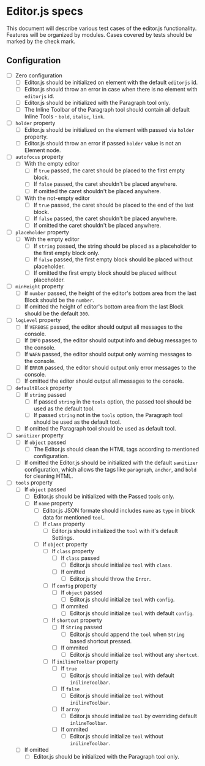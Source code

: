 # Editor.js specs

This document will describe various test cases of the editor.js functionality. Features will be organized by modules. Cases covered by tests should be marked by the check mark.

## Configuration

- [ ] Zero configuration
  - [ ] Editor.js should be initialized on element with the default `editorjs` id.
  - [ ] Editor.js should throw an error in case when there is no element with `editorjs` id.
  - [ ] Editor.js should be initialized with the Paragraph tool only.
  - [ ] The Inline Toolbar of the Paragraph tool should contain all default Inline Tools - `bold`, `italic`, `link`.

- [ ] `holder` property
  - [ ] Editor.js should be initialized on the element with passed via `holder` property.
  - [ ] Editor.js should throw an error if passed `holder` value is not an Element node.

- [ ] `autofocus` property
  - [ ] With the empty editor
    - [ ] If `true` passed, the caret should be placed to the first empty block.
    - [ ] If `false` passed, the caret shouldn't be placed anywhere.
    - [ ] If omitted the caret shouldn't be placed anywhere.
  - [ ] With the not-empty editor
    - [ ] If `true` passed, the caret should be placed to the end of the last block.
    - [ ] If `false` passed, the caret shouldn't be placed anywhere.
    - [ ] If omitted the caret shouldn't be placed anywhere.

- [ ] `placeholder` property
  - [ ] With the empty editor
    - [ ] If `string` passed, the string should be placed as a placeholder to the first empty block only.
    - [ ] If `false` passed, the first empty block should be placed without placeholder.
    - [ ] If omitted the first empty block should be placed without placeholder.

- [ ] `minHeight` property
    - [ ] If `number` passed, the height of the editor's bottom area from the last Block should be the `number`.
    - [ ] If omitted the height of editor's bottom area from the last Block should be the default `300`.

- [ ] `logLevel` property
  - [ ] If `VERBOSE` passed, the editor should output all messages to the console.
  - [ ] If `INFO` passed, the editor should output info and debug messages to the console.
  - [ ] If `WARN` passed, the editor should output only warning messages to the console.
  - [ ] If `ERROR` passed, the editor should output only error messages to the console.
  - [ ] If omitted the editor should output all messages to the console.

- [ ] `defaultBlock` property
  - [ ] If `string` passed
    - [ ] If passed `string` in the `tools` option, the passed tool should be used as the default tool.
    - [ ] If passed `string` not in the `tools` option, the Paragraph tool should be used as the default tool.
  - [ ] If omitted the Paragraph tool should be used as default tool.

- [ ] `sanitizer` property
  - [ ] If `object` passed
    - [ ] The Editor.js should clean the HTML tags according to mentioned configuration.
  - [ ] If omitted the Editor.js should be initialized with the default `sanitizer` configuration, which allows the tags like `paragraph`, `anchor`, and `bold` for cleaning HTML.
  
- [ ] `tools` property
  - [ ] If `object` passed
    - [ ] Editor.js should be initialized with the Passed tools only.
    - [ ] If `name` property
      - [ ] Editor.js JSON formate should includes `name` as `type` in block data for mentioned `tool`.
      - [ ] If `class` property
        - [ ] Editor.js should initialized the `tool` with it's default Settings.
      - [ ] If `object` property
        - [ ] If `class` property
          - [ ] If `class` passed
            - [ ] Editor.js should initialize `tool` with `class`.
          - [ ] If omitted
            - [ ] Editor.js should throw the `Error`.
        - [ ] If `config` property
          - [ ] If `object` passed
            - [ ] Editor.js should initialize `tool` with `config`.
          - [ ] If ommited
            - [ ] Editor.js should initialize `tool` with default `config`.
        - [ ] If `shortcut` property
          - [ ] If `String` passed
            - [ ] Editor.js should append the `tool` when `String` based shortcut pressed.
          - [ ] If ommited
            - [ ] Editor.js should initialize `tool` without any `shortcut`.
        - [ ] If `inilineToolbar` property
          - [ ] If `true`
            - [ ] Editor.js should initialize `tool` with default `inilineToolbar`.
          - [ ] If `false`
            - [ ] Editor.js should initialize `tool` without `inilineToolbar`.
          - [ ] If `array`
            - [ ] Editor.js should initialize `tool` by overriding default `inlineToolbar`.
          - [ ] If ommited
            - [ ] Editor.js should initialize `tool` without `inilineToolbar`.
  - [ ] If omitted 
    - [ ] Editor.js should be initialized with the Paragraph tool only.
